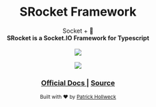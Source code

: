 <h1 align="center">SRocket Framework</h1>

<div align="center">Socket + 🚀</div>
<div align="center">
	<strong>SRocket is a Socket.IO Framework for Typescript</strong>
</div>

<br />

<div align="center">
	<a href="https://nodei.co/npm/srocket/"><img src="https://nodei.co/npm/srocket.png"></a>
</div>

<div align="center" style="margin-top: 15px">
	<a href="https://travis-ci.org/FetzenRndy/SRocket">
		<img src="https://travis-ci.org/FetzenRndy/SRocket.svg?branch=master">
	</a>
</div>

<div align="center">
  <h3>
    <a href="https://fetzenrndy.github.io/SRocket/#/">
      Official Docs
    </a>
    <span> | </span>
    <a href="https://github.com/FetzenRndy/srocket">
      Source
    </a>
  </h3>
</div>

<div align="center">
  <sub>Built with ❤︎ by <a href="https://github.com/FetzenRndy">Patrick Hollweck</a>
</div>

